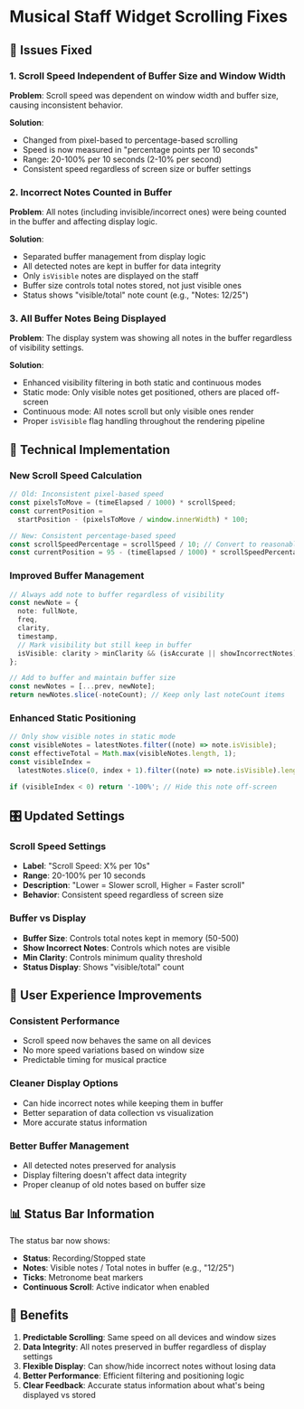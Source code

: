 # Musical Staff Widget Scrolling Fixes

## 🔧 Issues Fixed

### 1. **Scroll Speed Independent of Buffer Size and Window Width**

**Problem**: Scroll speed was dependent on window width and buffer size, causing inconsistent behavior.

**Solution**:

- Changed from pixel-based to percentage-based scrolling
- Speed is now measured in "percentage points per 10 seconds"
- Range: 20-100% per 10 seconds (2-10% per second)
- Consistent speed regardless of screen size or buffer settings

### 2. **Incorrect Notes Counted in Buffer**

**Problem**: All notes (including invisible/incorrect ones) were being counted in the buffer and affecting display logic.

**Solution**:

- Separated buffer management from display logic
- All detected notes are kept in buffer for data integrity
- Only `isVisible` notes are displayed on the staff
- Buffer size controls total notes stored, not just visible ones
- Status shows "visible/total" note count (e.g., "Notes: 12/25")

### 3. **All Buffer Notes Being Displayed**

**Problem**: The display system was showing all notes in the buffer regardless of visibility settings.

**Solution**:

- Enhanced visibility filtering in both static and continuous modes
- Static mode: Only visible notes get positioned, others are placed off-screen
- Continuous mode: All notes scroll but only visible ones render
- Proper `isVisible` flag handling throughout the rendering pipeline

## 🎯 Technical Implementation

### New Scroll Speed Calculation

```typescript
// Old: Inconsistent pixel-based speed
const pixelsToMove = (timeElapsed / 1000) * scrollSpeed;
const currentPosition =
  startPosition - (pixelsToMove / window.innerWidth) * 100;

// New: Consistent percentage-based speed
const scrollSpeedPercentage = scrollSpeed / 10; // Convert to reasonable percentage speed
const currentPosition = 95 - (timeElapsed / 1000) * scrollSpeedPercentage;
```

### Improved Buffer Management

```typescript
// Always add note to buffer regardless of visibility
const newNote = {
  note: fullNote,
  freq,
  clarity,
  timestamp,
  // Mark visibility but still keep in buffer
  isVisible: clarity > minClarity && (isAccurate || showIncorrectNotes),
};

// Add to buffer and maintain buffer size
const newNotes = [...prev, newNote];
return newNotes.slice(-noteCount); // Keep only last noteCount items
```

### Enhanced Static Positioning

```typescript
// Only show visible notes in static mode
const visibleNotes = latestNotes.filter((note) => note.isVisible);
const effectiveTotal = Math.max(visibleNotes.length, 1);
const visibleIndex =
  latestNotes.slice(0, index + 1).filter((note) => note.isVisible).length - 1;

if (visibleIndex < 0) return '-100%'; // Hide this note off-screen
```

## 🎛️ Updated Settings

### Scroll Speed Settings

- **Label**: "Scroll Speed: X% per 10s"
- **Range**: 20-100% per 10 seconds
- **Description**: "Lower = Slower scroll, Higher = Faster scroll"
- **Behavior**: Consistent speed regardless of screen size

### Buffer vs Display

- **Buffer Size**: Controls total notes kept in memory (50-500)
- **Show Incorrect Notes**: Controls which notes are visible
- **Min Clarity**: Controls minimum quality threshold
- **Status Display**: Shows "visible/total" count

## 🎵 User Experience Improvements

### Consistent Performance

- Scroll speed now behaves the same on all devices
- No more speed variations based on window size
- Predictable timing for musical practice

### Cleaner Display Options

- Can hide incorrect notes while keeping them in buffer
- Better separation of data collection vs visualization
- More accurate status information

### Better Buffer Management

- All detected notes preserved for analysis
- Display filtering doesn't affect data integrity
- Proper cleanup of old notes based on buffer size

## 📊 Status Bar Information

The status bar now shows:

- **Status**: Recording/Stopped state
- **Notes**: Visible notes / Total notes in buffer (e.g., "12/25")
- **Ticks**: Metronome beat markers
- **Continuous Scroll**: Active indicator when enabled

## 🚀 Benefits

1. **Predictable Scrolling**: Same speed on all devices and window sizes
2. **Data Integrity**: All notes preserved in buffer regardless of display settings
3. **Flexible Display**: Can show/hide incorrect notes without losing data
4. **Better Performance**: Efficient filtering and positioning logic
5. **Clear Feedback**: Accurate status information about what's being displayed vs stored
